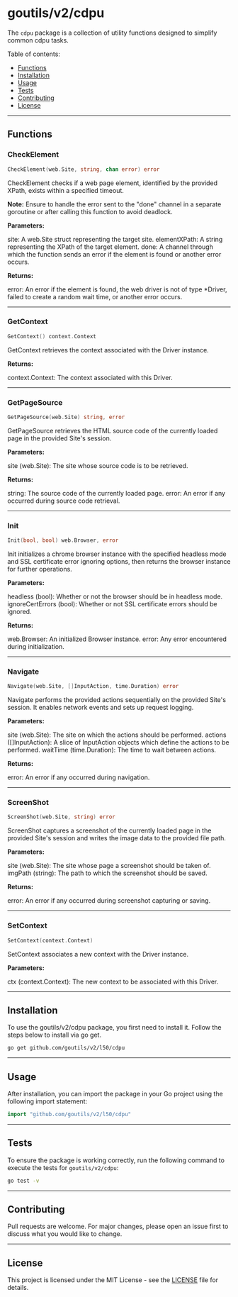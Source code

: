 # goutils/v2/cdpu

The `cdpu` package is a collection of utility functions
designed to simplify common cdpu tasks.

Table of contents:

- [Functions](#functions)
- [Installation](#installation)
- [Usage](#usage)
- [Tests](#tests)
- [Contributing](#contributing)
- [License](#license)

---

## Functions

### CheckElement

```go
CheckElement(web.Site, string, chan error) error
```

CheckElement checks if a web page element, identified by the provided XPath,
exists within a specified timeout.

**Note:** Ensure to handle the error sent to the "done" channel in a
separate goroutine or after calling this function to avoid deadlock.

**Parameters:**

site: A web.Site struct representing the target site.
elementXPath: A string representing the XPath of the target element.
done: A channel through which the function sends an error if the
element is found or another error occurs.

**Returns:**

error: An error if the element is found, the web driver is not of
type *Driver, failed to create a random wait time, or another error occurs.

---

### GetContext

```go
GetContext() context.Context
```

GetContext retrieves the context associated with the Driver instance.

**Returns:**

context.Context: The context associated with this Driver.

---

### GetPageSource

```go
GetPageSource(web.Site) string, error
```

GetPageSource retrieves the HTML source code of the currently loaded
page in the provided Site's session.

**Parameters:**

site (web.Site): The site whose source code is to be retrieved.

**Returns:**

string: The source code of the currently loaded page.
error: An error if any occurred during source code retrieval.

---

### Init

```go
Init(bool, bool) web.Browser, error
```

Init initializes a chrome browser instance with the specified headless mode and
SSL certificate error ignoring options, then returns the browser instance for
further operations.

**Parameters:**

headless (bool): Whether or not the browser should be in headless mode.
ignoreCertErrors (bool): Whether or not SSL certificate errors should be ignored.

**Returns:**

web.Browser: An initialized Browser instance.
error: Any error encountered during initialization.

---

### Navigate

```go
Navigate(web.Site, []InputAction, time.Duration) error
```

Navigate performs the provided actions sequentially on the provided Site's
session. It enables network events and sets up request logging.

**Parameters:**

site (web.Site): The site on which the actions should be performed.
actions ([]InputAction): A slice of InputAction objects which define
the actions to be performed.
waitTime (time.Duration): The time to wait between actions.

**Returns:**

error: An error if any occurred during navigation.

---

### ScreenShot

```go
ScreenShot(web.Site, string) error
```

ScreenShot captures a screenshot of the currently loaded page in the
provided Site's session and writes the image data to the provided file path.

**Parameters:**

site (web.Site): The site whose page a screenshot should be taken of.
imgPath (string): The path to which the screenshot should be saved.

**Returns:**

error: An error if any occurred during screenshot capturing or saving.

---

### SetContext

```go
SetContext(context.Context)
```

SetContext associates a new context with the Driver instance.

**Parameters:**

ctx (context.Context): The new context to be associated with this Driver.

---

## Installation

To use the goutils/v2/cdpu package, you first need to install it.
Follow the steps below to install via go get.

```bash
go get github.com/goutils/v2/l50/cdpu
```

---

## Usage

After installation, you can import the package in your Go project
using the following import statement:

```go
import "github.com/goutils/v2/l50/cdpu"
```

---

## Tests

To ensure the package is working correctly, run the following
command to execute the tests for `goutils/v2/cdpu`:

```bash
go test -v
```

---

## Contributing

Pull requests are welcome. For major changes,
please open an issue first to discuss what
you would like to change.

---

## License

This project is licensed under the MIT
License - see the [LICENSE](../LICENSE)
file for details.
